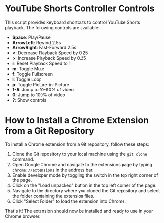 # YouTube Shorts Controller Controls

This script provides keyboard shortcuts to control YouTube Shorts playback. The following controls are available:

- **Space**: Play/Pause
- **ArrowLeft**: Rewind 2.5s
- **ArrowRight**: Fast-Forward 2.5s
- **<**: Decrease Playback Speed by 0.25
- **>**: Increase Playback Speed by 0.25
- **r**: Reset Playback Speed to 1
- **m**: Toggle Mute
- **f**: Toggle Fullscreen
- **l**: Toggle Loop
- **p**: Toggle Picture-in-Picture
- **1-9**: Jump to 10-90% of video
- **0**: Jump to 100% of video
- **?**: Show controls

# How to Install a Chrome Extension from a Git Repository

To install a Chrome extension from a Git repository, follow these steps:

1. Clone the Git repository to your local machine using the `git clone` command.
2. Open Google Chrome and navigate to the extensions page by typing `chrome://extensions` in the address bar.
3. Enable developer mode by toggling the switch in the top right corner of the page.
4. Click on the "Load unpacked" button in the top left corner of the page.
5. Navigate to the directory where you cloned the Git repository and select the folder containing the extension files.
6. Click "Select Folder" to load the extension into Chrome.

That's it! The extension should now be installed and ready to use in your Chrome browser.
